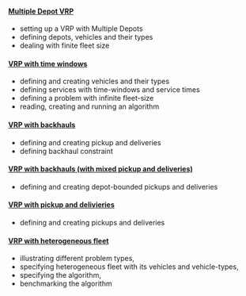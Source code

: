 #### [Multiple Depot VRP](https://github.com/jsprit/jsprit/wiki/Multiple-Depot-VRP)
- setting up a VRP with Multiple Depots
- defining depots, vehicles and their types
- dealing with finite fleet size

#### [VRP with time windows](https://github.com/jsprit/jsprit/wiki/VRP-with-time-windows-example)
- defining and creating vehicles and their types
- defining services with time-windows and service times
- defining a problem with infinite fleet-size
- reading, creating and running an algorithm

#### [VRP with backhauls](https://github.com/jsprit/jsprit/wiki/VRP-with-backhauls-example)
- defining and creating pickup and deliveries
- defining backhaul constraint

#### [VRP with backhauls (with mixed pickup and deliveries)](https://github.com/jsprit/jsprit/wiki/VRP-with-depot-bounded-pickups-and-deliveries)
- defining and creating depot-bounded pickups and deliveries

#### [VRP with pickup and delivieries](https://github.com/jsprit/jsprit/wiki/VRP-with-pickups-and-deliveries)
- defining and creating pickups and deliveries

#### [VRP with heterogeneous fleet](https://github.com/jsprit/jsprit/wiki/Heterogeneous-Fleet)
- illustrating different problem types,
- specifying heterogeneous fleet with its vehicles and vehicle-types,
- specifying the algorithm,
- benchmarking the algorithm